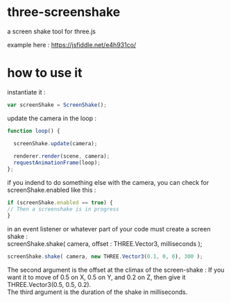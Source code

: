 # three-screenshake
a screen shake tool for three.js   

example here : https://jsfiddle.net/e4h931co/


# how to use it
  
instantiate it :

```javascript
var screenShake = ScreenShake();
```
  

update the camera in the loop :
```javascript
function loop() {

  screenShake.update(camera);
  
  renderer.render(scene, camera);
  requestAnimationFrame(loop);
};
```
  
if you indend to do something else with the camera, you can check for screenShake.enabled like this :
```javascript
if (screenShake.enabled == true) {
// Then a screenshake is in progress
}
```
   

in an event listener or whatever part of your code must create a screen shake :  
screenShake.shake( camera, offset : THREE.Vector3, milliseconds );
```javascript
screenShake.shake( camera, new THREE.Vector3(0.1, 0, 0), 300 );
```
The second argument is the offset at the climax of the screen-shake : If you want it to move of 0.5 on X, 0.5 on Y, and 0.2 on Z, then give it THREE.Vector3(0.5, 0.5, 0.2).  
The third argument is the duration of the shake in milliseconds.
